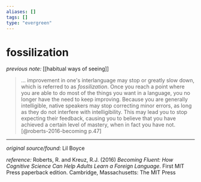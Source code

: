 ```yaml
---
aliases: []
tags: []
type: "evergreen"
---
```


# fossilization

_previous note:_ [[habitual ways of seeing]]

> ... improvement in one's interlanguage may stop or greatly slow down, which is referred to as _fossilization_. Once you reach a point where you are able to do most of the things you want in a language, you no longer have the need to keep improving. Because you are generally intelligible, native speakers may stop correcting minor errors, as long as they do not interfere with intelligibility. This may lead you to stop expecting their feedback, causing you to believe that you have achieved a certain level of mastery, when in fact you have not.[@roberts-2016-becoming p.47]

---

_original source/found:_ Lil Boyce

_reference:_ Roberts, R. and Kreuz, R.J. (2016) _Becoming Fluent: How Cognitive Science Can Help Adults Learn a Foreign Language_. First MIT Press paperback edition. Cambridge, Massachusetts: The MIT Press



